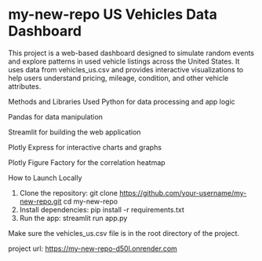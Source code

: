 # my-new-repo US Vehicles Data Dashboard
This project is a web-based dashboard designed to simulate random events and explore patterns in used vehicle listings across the United States. It uses data from vehicles_us.csv and provides interactive visualizations to help users understand pricing, mileage, condition, and other vehicle attributes.

Methods and Libraries Used
Python for data processing and app logic

Pandas for data manipulation

Streamlit for building the web application

Plotly Express for interactive charts and graphs

Plotly Figure Factory for the correlation heatmap

How to Launch Locally
1. Clone the repository: git clone https://github.com/your-username/my-new-repo.git
cd my-new-repo
2. Install dependencies: pip install -r requirements.txt
3. Run the app: streamlit run app.py

Make sure the vehicles_us.csv file is in the root directory of the project.

project url: https://my-new-repo-d50l.onrender.com
